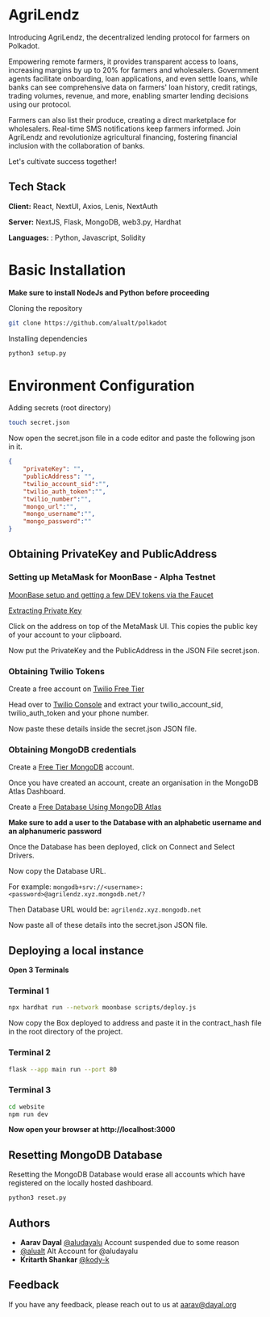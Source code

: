
# AgriLendz

Introducing AgriLendz, the decentralized lending protocol for farmers on Polkadot.

Empowering remote farmers, it provides transparent access to loans, increasing margins by up to 20% for farmers and wholesalers. Government agents facilitate onboarding, loan applications, and even settle loans, while banks can see comprehensive data on farmers' loan history, credit ratings, trading volumes, revenue, and more, enabling smarter lending decisions using our protocol. 

Farmers can also list their produce, creating a direct marketplace for wholesalers. Real-time SMS notifications keep farmers informed. Join AgriLendz and revolutionize agricultural financing, fostering financial inclusion with the collaboration of banks. 

Let's cultivate success together!
## Tech Stack

**Client:** React, NextUI, Axios, Lenis, NextAuth

**Server:** NextJS, Flask, MongoDB, web3.py, Hardhat

**Languages:** : Python, Javascript, Solidity


# Basic Installation
**Make sure to install NodeJs and Python before proceeding**

Cloning the repository
```bash
git clone https://github.com/alualt/polkadot
```

Installing dependencies
```bash
python3 setup.py
```

# Environment Configuration
Adding secrets (root directory)
```bash
touch secret.json
```

Now open the secret.json file in a code editor and paste the following json in it.
```json
{
    "privateKey": "",
    "publicAddress": "",
    "twilio_account_sid":"",
    "twilio_auth_token":"",
    "twilio_number":"",
    "mongo_url":"",
    "mongo_username":"",
    "mongo_password":""
}
```

## Obtaining PrivateKey and PublicAddress
### Setting up MetaMask for MoonBase - Alpha Testnet
[MoonBase setup and getting a few DEV tokens via the Faucet](https://docs.moonbeam.network/builders/get-started/networks/moonbase/#connect-metamask)

[Extracting Private Key](https://support.metamask.io/hc/en-us/articles/360015289632-How-to-export-an-account-s-private-key)

Click on the address on top of the MetaMask UI. This copies the public key of your account to your clipboard.

Now put the PrivateKey and the PublicAddress in the JSON File secret.json.
### Obtaining Twilio Tokens

Create a free account on 
[Twilio Free Tier](https://www.twilio.com/try-twilio)

Head over to [Twilio Console](https://console.twilio.com/) and extract your twilio_account_sid, twilio_auth_token and your phone number.

Now paste these details inside the secret.json JSON file.

### Obtaining MongoDB credentials

Create a [Free Tier MongoDB](https://www.mongodb.com/cloud/atlas/register) account.

Once you have created an account, create an organisation in the MongoDB Atlas Dashboard.

Create a [Free Database Using MongoDB Atlas](https://www.mongodb.com/basics/create-database)

**Make sure to add a user to the Database with an alphabetic username and an alphanumeric password**

Once the Database has been deployed, click on Connect and Select Drivers.

Now copy the Database URL.

For example: `mongodb+srv://<username>:<password>@agrilendz.xyz.mongodb.net/?`

Then Database URL would be: `agrilendz.xyz.mongodb.net`

Now paste all of these details into the secret.json JSON file.


## Deploying a local instance

**Open 3 Terminals**

### Terminal 1
```bash
npx hardhat run --network moonbase scripts/deploy.js
```
Now copy the Box deployed to address and paste it in the contract_hash file in the root directory of the project.

### Terminal 2
```bash
flask --app main run --port 80
```

### Terminal 3
```bash
cd website
npm run dev
```

**Now open your browser at http://localhost:3000**

## Resetting MongoDB Database
Resetting the MongoDB Database would erase all accounts which have registered on the locally hosted dashboard.
```bash
python3 reset.py
```

## Authors

-  **Aarav Dayal** [@aludayalu](https://github.com/aludayalu) Account suspended due to some reason
- [@alualt](https://github.com/alualt) Alt Account for @aludayalu
- **Kritarth Shankar** [@kody-k](https://github.com/kody-k)


## Feedback

If you have any feedback, please reach out to us at aarav@dayal.org

